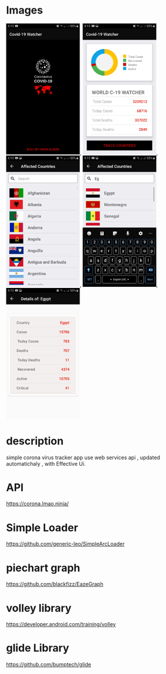 # Images 
<img src = "Images/img2%20(2).jpg" width ="200" heigh = "500">,
<img src = "Images/img2%20(1).jpg" width ="200" heigh = "500">,
<img src = "Images/img3.jpg" width ="200" heigh = "500">,
<img src = "Images/img5%20(2).jpg" width ="200" heigh = "500">,
<img src = "Images/img5%20(1).jpg" width ="200" heigh = "500">

# description
simple corona virus tracker app use web services api , updated automatichaly , with Effective Ui.

# API
https://corona.lmao.ninja/
# Simple Loader
https://github.com/generic-leo/SimpleArcLoader
# piechart graph
https://github.com/blackfizz/EazeGraph
# volley library
https://developer.android.com/training/volley
# glide Library
https://github.com/bumptech/glide

